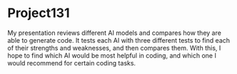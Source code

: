 # Project131

My presentation reviews different AI models and compares how they are able to generate code. It tests each AI with three different tests to find each of their strengths and weaknesses, and then compares them. With this, I hope to find which AI would be most helpful in coding, and which one I would recommend for certain coding tasks. 
